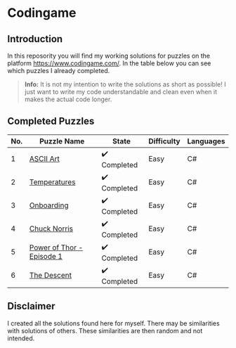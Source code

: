 # Codingame

## Introduction
In this reposority you will find my working solutions for puzzles on the platform https://www.codingame.com/. In the table below you can see which puzzles I already completed.

> **Info:** It is not my intention to write the solutions as short as possible! I just want to write my code understandable and clean even when it makes the actual code longer.

## Completed Puzzles
| No. |                           Puzzle Name                                                        |             State            | Difficulty | Languages |
|-----|----------------------------------------------------------------------------------------------|------------------------------|------------|-----------|
| 1   | [ASCII Art](https://www.codingame.com/training/easy/ascii-art)                               | :heavy_check_mark: Completed |    Easy    |     C#    |
| 2   | [Temperatures](https://www.codingame.com/training/easy/temperatures)                         | :heavy_check_mark: Completed |    Easy    |     C#    |
| 3   | [Onboarding](https://www.codingame.com/training/easy/onboarding)                             | :heavy_check_mark: Completed |    Easy    |     C#    |
| 4   | [Chuck Norris](https://www.codingame.com/training/easy/chuck-norris)                         | :heavy_check_mark: Completed |    Easy    |     C#    |
| 5   | [Power of Thor - Episode 1](https://www.codingame.com/training/easy/power-of-thor-episode-1) | :heavy_check_mark: Completed |    Easy    |     C#    |
| 6   | [The Descent](https://www.codingame.com/training/easy/the-descent)                           | :heavy_check_mark: Completed |    Easy    |     C#    |

## Disclaimer
I created all the solutions found here for myself. There may be similarities with solutions of others. These similarities are then random and not intended.